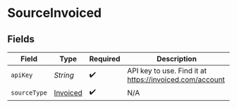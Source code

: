 # SourceInvoiced


## Fields

| Field                                                   | Type                                                    | Required                                                | Description                                             |
| ------------------------------------------------------- | ------------------------------------------------------- | ------------------------------------------------------- | ------------------------------------------------------- |
| `apiKey`                                                | *String*                                                | :heavy_check_mark:                                      | API key to use. Find it at https://invoiced.com/account |
| `sourceType`                                            | [Invoiced](../../models/shared/Invoiced.md)             | :heavy_check_mark:                                      | N/A                                                     |